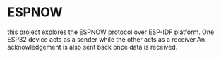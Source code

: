 # ESPNOW
this project explores the ESPNOW protocol over ESP-IDF platform. One ESP32 device acts as a sender while the other acts as a receiver.An acknowledgement is also sent back once data is received.
